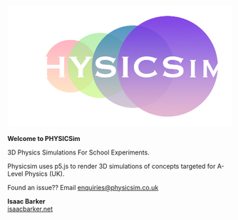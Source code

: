 ![PHYSICSim](./dark-transparent.png)

**Welcome to PHYSICSim**

3D Physics Simulations For School Experiments.

Physicsim uses p5.js to render 3D simulations of concepts targeted for A-Level Physics (UK). 

Found an issue?? Email enquiries@physicsim.co.uk

__Isaac Barker__
<br>[isaacbarker.net](https://www.isaacbarker.net)<br>
